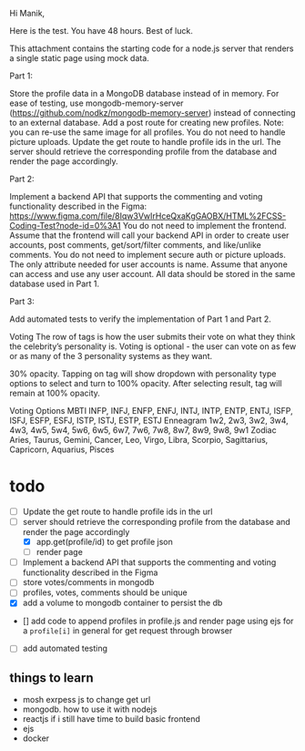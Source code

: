 Hi Manik, 

Here is the test. You have 48 hours. Best of luck.

This attachment contains the starting code for a node.js server that renders a single static page using mock data.

Part 1:

Store the profile data in a MongoDB database instead of in memory. For ease of testing, use mongodb-memory-server (https://github.com/nodkz/mongodb-memory-server) instead of connecting to an external database.
Add a post route for creating new profiles. Note: you can re-use the same image for all profiles. You do not need to handle picture uploads.
Update the get route to handle profile ids in the url. The server should retrieve the corresponding profile from the database and render the page accordingly.

Part 2:

Implement a backend API that supports the commenting and voting functionality described in the Figma: https://www.figma.com/file/8Iqw3VwIrHceQxaKgGAOBX/HTML%2FCSS-Coding-Test?node-id=0%3A1
You do not need to implement the frontend. Assume that the frontend will call your backend API in order to create user accounts, post comments, get/sort/filter comments, and like/unlike comments.
You do not need to implement secure auth or picture uploads. The only attribute needed for user accounts is name. Assume that anyone can access and use any user account.
All data should be stored in the same database used in Part 1.

Part 3:

Add automated tests to verify the implementation of Part 1 and Part 2.


Voting
The row of tags is how the user submits their vote on what they think the celebrity’s personality is. Voting is optional - the user can vote on as few or as many of the 3 personality systems as they want.

30% opacity. Tapping on tag will show dropdown with personality type options to select and turn to 100% opacity. After selecting result, tag will remain at 100% opacity.

Voting Options
MBTI
INFP, INFJ, ENFP, ENFJ, INTJ, INTP, ENTP, ENTJ, ISFP, ISFJ, ESFP, ESFJ, ISTP, ISTJ, ESTP, ESTJ
Enneagram 
1w2, 2w3, 3w2, 3w4, 4w3, 4w5, 5w4, 5w6, 6w5, 6w7, 7w6, 7w8, 8w7, 8w9, 9w8, 9w1
Zodiac
Aries, Taurus, Gemini, Cancer, Leo, Virgo, Libra, Scorpio, Sagittarius, Capricorn, Aquarius, Pisces

# todo
- [ ] Update the get route to handle profile ids in the url
- [ ] server should retrieve the corresponding profile from the database and render the page accordingly
    - [x] app.get(profile/id) to get profile json
    - [ ] render page
- [ ] Implement a backend API that supports the commenting and voting functionality described in the Figma
- [ ] store votes/comments in mongodb
- [ ] profiles, votes, comments should be unique
- [x] add a volume to mongodb container to persist the db 
- [] add code to append profiles in profile.js and render page using ejs for a `profile[i]` in general for get request through browser 
- [ ] add automated  testing

## things to learn
- mosh exrpess js to change get url
- mongodb. how to use it with nodejs
- reactjs if i still have time to build basic frontend
- ejs
- docker